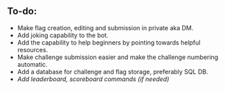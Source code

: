 ## To-do:
* Make flag creation, editing and submission in private aka DM.
* Add joking capability to the bot.
* Add the capability to help beginners by pointing towards helpful resources.
* Make challenge submission easier and make the challenge numbering automatic.
* Add a database for challenge and flag storage, preferably SQL DB.
* *Add leaderboard, scoreboard commands (if needed)*
